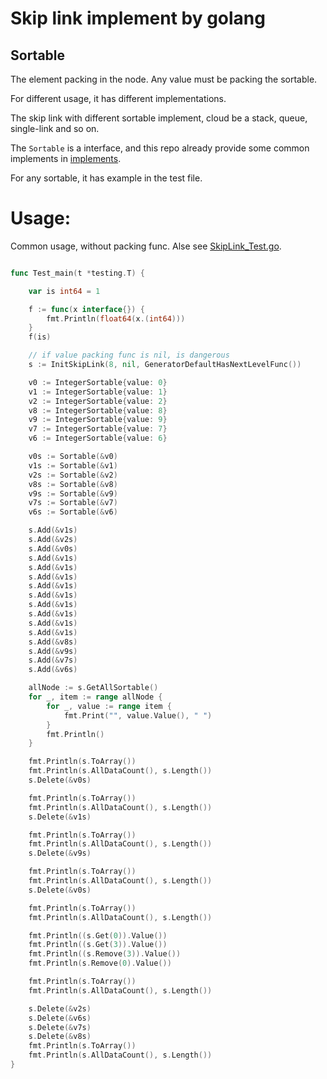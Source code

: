 # Skip link implement by golang

## Sortable

The element packing in the node. Any value must be packing the sortable.

For different usage, it has different implementations.

The skip link with different sortable implement, cloud be a stack, queue, single-link and so on.

The `Sortable` is a interface, and this repo already provide some common implements in [implements](./implements).

For any sortable, it has example in the test file.

# Usage:

Common usage, without packing func. Alse see [SkipLink_Test.go](./SkipLink_test.g).

```go

func Test_main(t *testing.T) {

	var is int64 = 1

	f := func(x interface{}) {
		fmt.Println(float64(x.(int64)))
	}
	f(is)

	// if value packing func is nil, is dangerous
	s := InitSkipLink(8, nil, GeneratorDefaultHasNextLevelFunc())

	v0 := IntegerSortable{value: 0}
	v1 := IntegerSortable{value: 1}
	v2 := IntegerSortable{value: 2}
	v8 := IntegerSortable{value: 8}
	v9 := IntegerSortable{value: 9}
	v7 := IntegerSortable{value: 7}
	v6 := IntegerSortable{value: 6}

	v0s := Sortable(&v0)
	v1s := Sortable(&v1)
	v2s := Sortable(&v2)
	v8s := Sortable(&v8)
	v9s := Sortable(&v9)
	v7s := Sortable(&v7)
	v6s := Sortable(&v6)

	s.Add(&v1s)
	s.Add(&v2s)
	s.Add(&v0s)
	s.Add(&v1s)
	s.Add(&v1s)
	s.Add(&v1s)
	s.Add(&v1s)
	s.Add(&v1s)
	s.Add(&v1s)
	s.Add(&v1s)
	s.Add(&v1s)
	s.Add(&v1s)
	s.Add(&v8s)
	s.Add(&v9s)
	s.Add(&v7s)
	s.Add(&v6s)

	allNode := s.GetAllSortable()
	for _, item := range allNode {
		for _, value := range item {
			fmt.Print("", value.Value(), " ")
		}
		fmt.Println()
	}

	fmt.Println(s.ToArray())
	fmt.Println(s.AllDataCount(), s.Length())
	s.Delete(&v0s)

	fmt.Println(s.ToArray())
	fmt.Println(s.AllDataCount(), s.Length())
	s.Delete(&v1s)

	fmt.Println(s.ToArray())
	fmt.Println(s.AllDataCount(), s.Length())
	s.Delete(&v9s)

	fmt.Println(s.ToArray())
	fmt.Println(s.AllDataCount(), s.Length())
	s.Delete(&v0s)

	fmt.Println(s.ToArray())
	fmt.Println(s.AllDataCount(), s.Length())

	fmt.Println((s.Get(0)).Value())
	fmt.Println((s.Get(3)).Value())
	fmt.Println((s.Remove(3)).Value())
	fmt.Println(s.Remove(0).Value())

	fmt.Println(s.ToArray())
	fmt.Println(s.AllDataCount(), s.Length())

	s.Delete(&v2s)
	s.Delete(&v6s)
	s.Delete(&v7s)
	s.Delete(&v8s)
	fmt.Println(s.ToArray())
	fmt.Println(s.AllDataCount(), s.Length())
}
```

